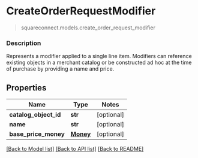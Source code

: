 # CreateOrderRequestModifier
> squareconnect.models.create_order_request_modifier

### Description

Represents a modifier applied to a single line item.  Modifiers can reference existing objects in a merchant catalog or be constructed ad hoc at the time of purchase by providing a name and price.

## Properties
Name | Type | Notes
------------ | ------------- | -------------
**catalog_object_id** | **str** | [optional] 
**name** | **str** | [optional] 
**base_price_money** | [**Money**](Money.md) | [optional] 

[[Back to Model list]](../README.md#documentation-for-models) [[Back to API list]](../README.md#documentation-for-api-endpoints) [[Back to README]](../README.md)


